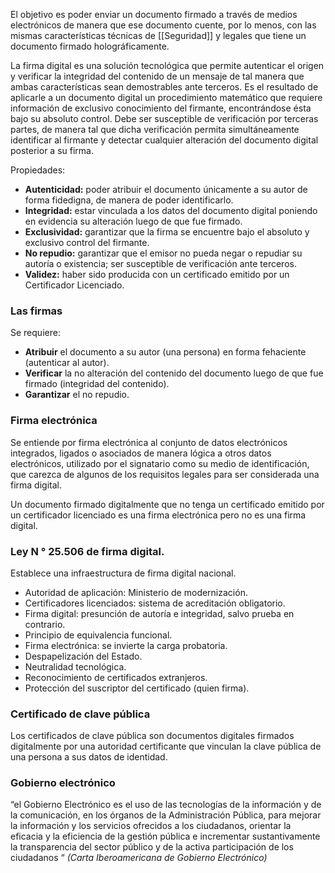 El objetivo es poder enviar un documento firmado a través de medios electrónicos de manera que ese documento cuente, por lo menos, con las mismas características técnicas de [[Seguridad]] y legales que tiene un documento firmado holográficamente.

La firma digital es una solución tecnológica que permite autenticar el origen y verificar la integridad del contenido de un mensaje de tal manera que ambas características sean demostrables ante terceros. Es el resultado de aplicarle a un documento digital un procedimiento matemático que requiere información de exclusivo conocimiento del firmante, encontrándose ésta bajo su absoluto control. Debe ser susceptible de verificación por terceras partes, de manera tal que dicha verificación permita simultáneamente identificar al firmante y detectar cualquier alteración del documento digital posterior a su firma.

Propiedades:

- **Autenticidad:** poder atribuir el documento únicamente a su autor de forma fidedigna, de manera de poder identificarlo.
- **Integridad:** estar vinculada a los datos del documento digital poniendo en evidencia su alteración luego de que fue firmado.
- **Exclusividad:** garantizar que la firma se encuentre bajo el absoluto y exclusivo control del firmante.
- **No repudio:** garantizar que el emisor no pueda negar o repudiar su autoría o existencia; ser susceptible de verificación ante terceros.
- **Validez:** haber sido producida con un certificado emitido por un Certificador Licenciado.
### Las firmas
Se requiere:

- **Atribuir** el documento a su autor (una persona) en forma fehaciente (autenticar al autor).
- **Verificar** la no alteración del contenido del documento luego de que fue firmado (integridad del contenido).
- **Garantizar** el no repudio.
### Firma electrónica
Se entiende por firma electrónica al conjunto de datos electrónicos integrados, ligados o asociados de manera lógica a otros datos electrónicos, utilizado por el signatario como su medio de identificación, que carezca de algunos de los requisitos legales para ser considerada una firma digital.

Un documento firmado digitalmente que no tenga un certificado emitido por un certificador licenciado es una firma electrónica pero no es una firma digital.
### Ley N ° 25.506 de firma digital.
Establece una infraestructura de firma digital nacional.

- Autoridad de aplicación: Ministerio de modernización.
- Certificadores licenciados: sistema de acreditación obligatorio.
- Firma digital: presunción de autoría e integridad, salvo prueba en contrario.
- Principio de equivalencia funcional.
- Firma electrónica: se invierte la carga probatoria.
- Despapelización del Estado.
- Neutralidad tecnológica.
- Reconocimiento de certificados extranjeros.
- Protección del suscriptor del certificado (quien firma).
### Certificado de clave pública
Los certificados de clave pública son documentos digitales firmados digitalmente por una autoridad certificante que vinculan la clave pública de una persona a sus datos de identidad.
### Gobierno electrónico
“el Gobierno Electrónico es el uso de las tecnologías de la información y de la comunicación, en los órganos de la Administración Pública, para mejorar la información y los servicios ofrecidos a los ciudadanos, orientar la eficacia y la eficiencia de la gestión pública e incrementar sustantivamente la transparencia del sector público y de la activa participación de los ciudadanos “	*(Carta Iberoamericana de Gobierno Electrónico)*